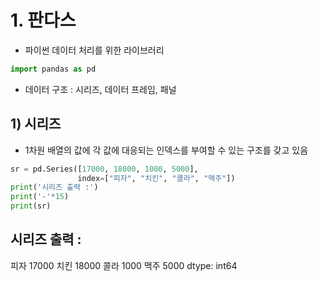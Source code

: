 # 1. 판다스
- 파이썬 데이터 처리를 위한 라이브러리

```python
import pandas as pd
```

- 데이터 구조 : 시리즈, 데이터 프레임, 패널

## 1) 시리즈
- 1차원 배열의 값에 각 값에 대응되는 인덱스를 부여할 수 있는 구조를 갖고 있음
```python
sr = pd.Series([17000, 18000, 1000, 5000],
               index=["피자", "치킨", "콜라", "맥주"])
print('시리즈 출력 :')
print('-'*15)
print(sr)
```
시리즈 출력 :
---------------
피자    17000
치킨    18000
콜라     1000
맥주     5000
dtype: int64
